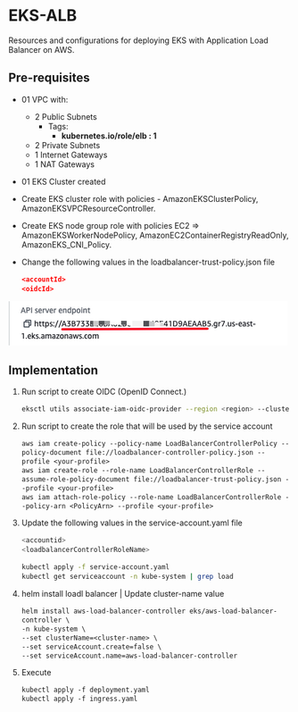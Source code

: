 # EKS-ALB

Resources and configurations for deploying EKS with Application Load Balancer on AWS.

## Pre-requisites

- 01 VPC with:
  - 2 Public Subnets
    - Tags:
      - **kubernetes.io/role/elb : 1**
  - 2 Private Subnets
  - 1 Internet Gateways
  - 1 NAT Gateways
- 01 EKS Cluster created
- Create EKS cluster role with policies - AmazonEKSClusterPolicy, AmazonEKSVPCResourceController.
- Create EKS node group role with policies EC2 => AmazonEKSWorkerNodePolicy, AmazonEC2ContainerRegistryReadOnly, AmazonEKS_CNI_Policy.
- Change the following values in the loadbalancer-trust-policy.json file
  
  ```json
  <accountId>
  <oidcId>
  ```

![oidc](./img/idoidc.jpg)

## Implementation

1. Run script to create OIDC (OpenID Connect.)

    ```bash
    eksctl utils associate-iam-oidc-provider --region <region> --cluster <your-cluster-eks> --approve --profile <your-profile>
    ```

2. Run script to create the role that will be used by the service account

    ```aws
    aws iam create-policy --policy-name LoadBalancerControllerPolicy --policy-document file://loadbalancer-controller-policy.json --profile <your-profile>
    aws iam create-role --role-name LoadBalancerControllerRole --assume-role-policy-document file://loadbalancer-trust-policy.json --profile <your-profile>
    aws iam attach-role-policy --role-name LoadBalancerControllerRole --policy-arn <PolicyArn> --profile <your-profile>
    ```

3. Update the following values in the service-account.yaml file

    ```bash
    <accountid>
    <loadbalancerControllerRoleName>
    ```

    ```bash
    kubectl apply -f service-account.yaml
    kubectl get serviceaccount -n kube-system | grep load
    ```

4. helm install loadl balancer | Update cluster-name value

    ```console
    helm install aws-load-balancer-controller eks/aws-load-balancer-controller \
    -n kube-system \
    --set clusterName=<cluster-name> \
    --set serviceAccount.create=false \
    --set serviceAccount.name=aws-load-balancer-controller
    ```

5. Execute

    ```console
    kubectl apply -f deployment.yaml
    kubectl apply -f ingress.yaml
    ```
